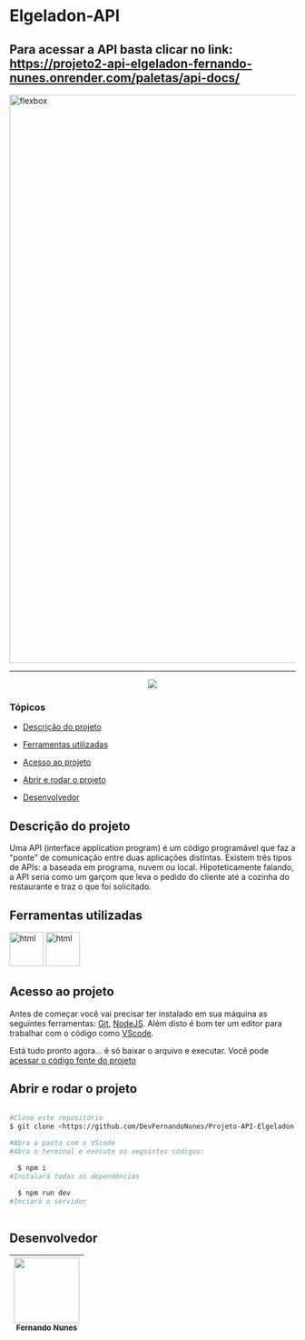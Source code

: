 # Elgeladon-API


## Para acessar a API basta clicar no link: https://projeto2-api-elgeladon-fernando-nunes.onrender.com/paletas/api-docs/

<img style="align: center" src="https://4success.com.br/wp-content/uploads/2020/03/original-8ddd140a1dd0ed1974d978bfd6ca139a.jpg" alt="flexbox" width="1000"/>
<hr>

<p align="center">
   <img src="http://img.shields.io/static/v1?label=STATUS&message=CONCLUIDO&color=RED&style=for-the-badge"/>
</p>

### Tópicos 

- [Descrição do projeto](#descrição-do-projeto)

- [Ferramentas utilizadas](#ferramentas-utilizadas)

- [Acesso ao projeto](#acesso-ao-projeto)

- [Abrir e rodar o projeto](#abrir-e-rodar-o-projeto)

- [Desenvolvedor](#desenvolvedor)

## Descrição do projeto 

<p align="justify">
 
Uma API (interface application program) é um código programável que faz a “ponte” de comunicação entre duas aplicações distintas. Existem três tipos de APIs: a baseada em programa, nuvem ou local. Hipoteticamente falando, a API seria como um garçom que leva o pedido do cliente até a cozinha do restaurante e traz o que foi solicitado.

## Ferramentas utilizadas
 
<img src="https://cdn-icons-png.flaticon.com/512/5968/5968292.png" alt="html" width="60"/> <img src="https://cdn-icons-png.flaticon.com/512/919/919825.png" alt="html" width="60"/>  
  
###
 
## Acesso ao projeto

Antes de começar você vai precisar ter instalado em sua máquina as seguintes ferramentas:
[Git](https://git-scm.com/), [NodeJS](https://nodejs.org/en/).
Além disto é bom ter um editor para trabalhar com o código como [VScode](https://code.visualstudio.com/).

Está tudo pronto agora... é só baixar o arquivo e executar. Você pode [acessar o código fonte do projeto](https://github.com/DevFernandoNunes/Projeto-API-Elgeladon)

## Abrir e rodar o projeto

```bash
 
#Clone este repositório
$ git clone <https://github.com/DevFernandoNunes/Projeto-API-Elgeladon.git>

#Abra a pasta com o VScode
#Abra o terminal e execute os seguintes códigos:

  $ npm i
#Instalará todas as dependências

  $ npm run dev
#Inciará o servidor
  
``` 
 
## Desenvolvedor

| [<img src="https://avatars.githubusercontent.com/u/95880342?v=4" width=115><br><sub>Fernando Nunes</sub>](https://github.com/DevFernandoNunes) |
| :---: |

 


